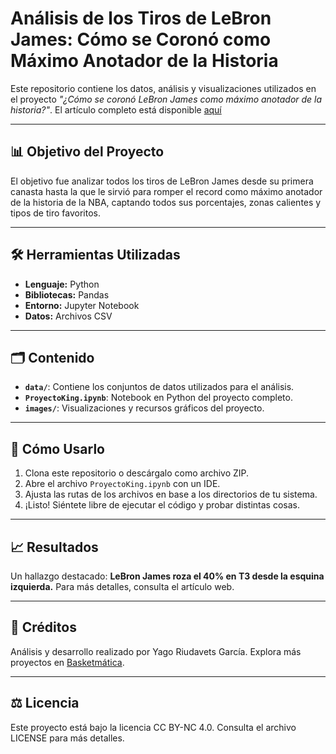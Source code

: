 # Análisis de los Tiros de LeBron James: Cómo se Coronó como Máximo Anotador de la Historia

Este repositorio contiene los datos, análisis y visualizaciones utilizados en el proyecto *"¿Cómo se coronó LeBron James como máximo anotador de la historia?"*. El artículo completo está disponible [aquí](https://basketmatica.com/2024/06/13/como-se-corono-lebron-james-como-maximo-anotador-de-la-historia/)

---

## 📊 **Objetivo del Proyecto**

El objetivo fue analizar todos los tiros de LeBron James desde su primera canasta hasta la que le sirvió para romper el record como máximo anotador de la historia de la NBA, captando todos sus porcentajes, zonas calientes y tipos de tiro favoritos.

---

## 🛠️ **Herramientas Utilizadas**

- **Lenguaje:** Python
- **Bibliotecas:** Pandas
- **Entorno:** Jupyter Notebook
- **Datos:** Archivos CSV

---

## 🗂️ **Contenido**

- **`data/`**: Contiene los conjuntos de datos utilizados para el análisis.
- **`ProyectoKing.ipynb`**: Notebook en Python del proyecto completo.
- **`images/`**: Visualizaciones y recursos gráficos del proyecto.

---

## 🚀 **Cómo Usarlo**

1. Clona este repositorio o descárgalo como archivo ZIP.
2. Abre el archivo `ProyectoKing.ipynb` con un IDE.
3. Ajusta las rutas de los archivos en base a los directorios de tu sistema.
4. ¡Listo! Siéntete libre de ejecutar el código y probar distintas cosas.

---

## 📈 **Resultados**

Un hallazgo destacado: **LeBron James roza el 40% en T3 desde la esquina izquierda.** Para más detalles, consulta el artículo web.

---

## 📝 Créditos

Análisis y desarrollo realizado por Yago Riudavets García.
Explora más proyectos en [Basketmática](https://basketmatica.com).

---

## ⚖️ Licencia

Este proyecto está bajo la licencia CC BY-NC 4.0. Consulta el archivo LICENSE para más detalles.
